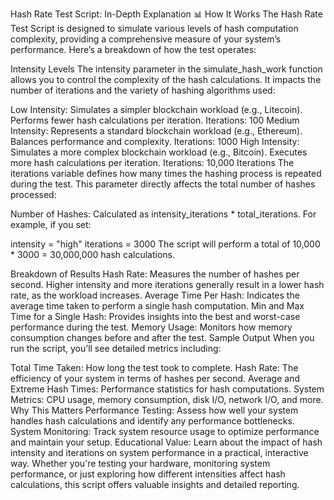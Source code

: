 Hash Rate Test Script: In-Depth Explanation 📊
How It Works
The Hash Rate Test Script is designed to simulate various levels of hash computation complexity, providing a comprehensive measure of your system’s performance. Here’s a breakdown of how the test operates:

Intensity Levels
The intensity parameter in the simulate_hash_work function allows you to control the complexity of the hash calculations. It impacts the number of iterations and the variety of hashing algorithms used:

Low Intensity: Simulates a simpler blockchain workload (e.g., Litecoin). Performs fewer hash calculations per iteration.
Iterations: 100
Medium Intensity: Represents a standard blockchain workload (e.g., Ethereum). Balances performance and complexity.
Iterations: 1000
High Intensity: Simulates a more complex blockchain workload (e.g., Bitcoin). Executes more hash calculations per iteration.
Iterations: 10,000
Iterations
The iterations variable defines how many times the hashing process is repeated during the test. This parameter directly affects the total number of hashes processed:

Number of Hashes: Calculated as intensity_iterations * total_iterations.
For example, if you set:

intensity = "high"
iterations = 3000
The script will perform a total of 10,000 * 3000 = 30,000,000 hash calculations.

Breakdown of Results
Hash Rate: Measures the number of hashes per second. Higher intensity and more iterations generally result in a lower hash rate, as the workload increases.
Average Time Per Hash: Indicates the average time taken to perform a single hash computation.
Min and Max Time for a Single Hash: Provides insights into the best and worst-case performance during the test.
Memory Usage: Monitors how memory consumption changes before and after the test.
Sample Output
When you run the script, you’ll see detailed metrics including:

Total Time Taken: How long the test took to complete.
Hash Rate: The efficiency of your system in terms of hashes per second.
Average and Extreme Hash Times: Performance statistics for hash computations.
System Metrics: CPU usage, memory consumption, disk I/O, network I/O, and more.
Why This Matters
Performance Testing: Assess how well your system handles hash calculations and identify any performance bottlenecks.
System Monitoring: Track system resource usage to optimize performance and maintain your setup.
Educational Value: Learn about the impact of hash intensity and iterations on system performance in a practical, interactive way.
Whether you're testing your hardware, monitoring system performance, or just exploring how different intensities affect hash calculations, this script offers valuable insights and detailed reporting.
